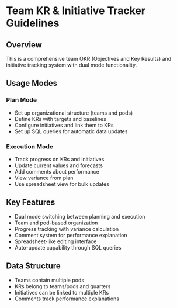 # Team KR & Initiative Tracker Guidelines

## Overview
This is a comprehensive team OKR (Objectives and Key Results) and initiative tracking system with dual mode functionality.

## Usage Modes

### Plan Mode
- Set up organizational structure (teams and pods)
- Define KRs with targets and baselines
- Configure initiatives and link them to KRs
- Set up SQL queries for automatic data updates

### Execution Mode  
- Track progress on KRs and initiatives
- Update current values and forecasts
- Add comments about performance
- View variance from plan
- Use spreadsheet view for bulk updates

## Key Features
- Dual mode switching between planning and execution
- Team and pod-based organization
- Progress tracking with variance calculation
- Comment system for performance explanation
- Spreadsheet-like editing interface
- Auto-update capability through SQL queries

## Data Structure
- Teams contain multiple pods
- KRs belong to teams/pods and quarters
- Initiatives can be linked to multiple KRs
- Comments track performance explanations